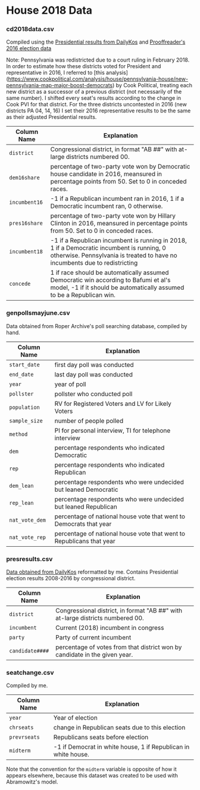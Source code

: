 # House 2018 Data

### cd2018data.csv
Compiled using the [Presidential results from DailyKos](https://docs.google.com/spreadsheets/d/1VfkHtzBTP5gf4jAu8tcVQgsBJ1IDvXEHjuMqYlOgYbA) and [Prooffreader's 2016 election data](https://github.com/Prooffreader/election_2016_data)

Note: Pennsylvania was redistricted due to a court ruling in February 2018. In order to estimate how these districts voted for President and representative in 2016, I referred to [this analysis] (https://www.cookpolitical.com/analysis/house/pennsylvania-house/new-pennsylvania-map-major-boost-democrats) by Cook Political, treating each new district as a successor of a previous district (not necessarily of the same number). I shifted every seat's results according to the change in Cook PVI for that district. For the three districts uncontested in 2016 (new districts PA 04, 14, 16) I set their 2016 representative results to be the same as their adjusted Presidential results. 

Column Name | Explanation
------------- | -------------
`district` | Congressional district, in format "AB ##" with at-large districts numbered 00. 
`dem16share` | percentage of two-party vote won by Democratic house candidate in 2016, meansured in percentage points from 50. Set to 0 in conceded races.
`incumbent16` | -1 if a Republican incumbent ran in 2016, 1 if a Democratic incumbent ran, 0 otherwise.
`pres16share` | percentage of two-party vote won by Hillary Clinton in 2016, meansured in percentage points from 50. Set to 0 in conceded races.
`incumbent18` | -1 if a Republican incumbent is running in 2018, 1 if a Democratic incumbent is running, 0 otherwise. Pennsylvania is treated to have no incumbents due to redistricting
`concede` | 1 if race should be automatically assumed Democratic win according to Bafumi et al's model, -1 if it should be automatically assumed to be a Republican win. 

### genpollsmayjune.csv
Data obtained from Roper Archive's poll searching database, compiled by hand.

Column Name | Explanation
------------- | -------------
`start_date` | first day poll was conducted
`end_date` | last day poll was conducted
`year` | year of poll
`pollster` | pollster who conducted poll
`population` | RV for Registered Voters and LV for Likely Voters
`sample_size` | number of people polled
`method` | PI for personal interview, TI for telephone interview
`dem` | percentage respondents who indicated Democratic	
`rep` | percentage respondents who indicated Republican	
`dem_lean` | percentage respondents who were undecided but leaned Democratic	
`rep_lean` | percentage respondents who were undecided but leaned Republican	
`nat_vote_dem` | percentage of national house vote that went to Democrats that year
`nat_vote_rep` | percentage of national house vote that went to Republicans that year


### presresults.csv
[Data obtained from DailyKos](https://docs.google.com/spreadsheets/d/1VfkHtzBTP5gf4jAu8tcVQgsBJ1IDvXEHjuMqYlOgYbA) reformatted by me. Contains Presidential election results 2008-2016 by congressional district.

Column Name | Explanation
------------- | -------------
`district` | Congressional district, in format "AB ##" with at-large districts numbered 00. 
`incumbent` | Current (2018) incumbent in congress
`party` | Party of current incumbent
`candidate####` | percentage of votes from that district won by candidate in the given year. 

### seatchange.csv
Compiled by me.

Column Name | Explanation
------------- | -------------
`year` | Year of election
`chrseats` | change in Republican seats due to this election
`prevrseats` | Republicans seats before election
`midterm` | -1  if Democrat in white house, 1 if Republican in white house. 

Note that the convention for the `midterm` variable is opposite of how it appears elsewhere, because this dataset was created to be used with Abramowitz's model.



